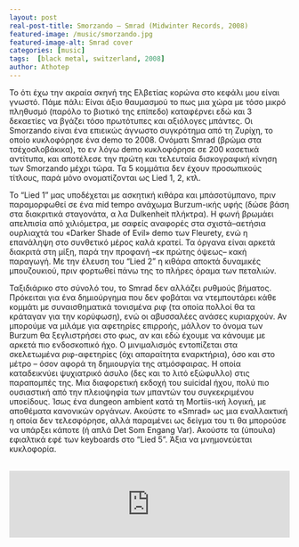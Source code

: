 ```yaml
---
layout: post
real-post-title: Smorzando – Smrad (Midwinter Records, 2008)
featured-image: /music/smorzando.jpg
featured-image-alt: Smrad cover
categories: [music]
tags:  [black metal, switzerland, 2008]
author: Athotep
---
```


Το ότι έχω την ακραία σκηνή της Ελβετίας κορώνα στο κεφάλι μου είναι γνωστό. Πάμε πάλι: Είναι άξιο θαυμασμού το πως μια χώρα με τόσο μικρό πληθυσμό (παρόλο το βιοτικό της επίπεδο) καταφέρνει εδώ και 3 δεκαετίες να βγάζει τόσο πρωτότυπες και αξιόλογες μπάντες. Οι Smorzando είναι ένα επιεικώς άγνωστο συγκρότημα από τη Ζυρίχη, το οποίο κυκλοφόρησε ένα demo το 2008. Ονόματι Smrad (βρώμα στα τσέχοσλοβάκικα), το εν λόγω demo κυκλοφόρησε σε 200 κασετικά αντίτυπα, και αποτέλεσε την πρώτη και τελευταία δισκογραφική κίνηση των Smorzando μέχρι τώρα. Τα 5 κομμάτια δεν έχουν προσωπικούς τίτλους, παρά μόνο ονοματίζονται ως Lied 1, 2, κτλ.

Το “Lied 1” μας υποδέχεται με ασκητική κιθάρα και μπάσοτύμπανο, πριν παραμορφωθεί σε ένα mid tempo ανάχωμα Burzum-ικής υφής (δώσε βάση στα διακριτικά σταγονάτα, α λα Dulkenheit πλήκτρα). Η φωνή βρωμάει απελπισία από χιλιόμετρα, με σαφείς αναφορές στα σχιστά–αετήσια ουρλιαχτά του «Darker Shade of Evil» demo των Fleurety, ενώ η επανάληψη στο συνθετικό μέρος καλά κρατεί. Τα όργανα είναι αρκετά διακριτά στη μίξη, παρά την προφανή –εκ πρώτης όψεως– κακή παραγωγή. Με την έλευση του “Lied 2” η κιθάρα αποκτά δυναμικές μπουζουκιού, πριν φορτωθεί πάνω της το πλήρες όραμα των πεταλιών.

Ταξιδιάρικο στο σύνολό του, το Smrad δεν αλλάζει ρυθμούς βήματος. Πρόκειται για ένα δημιούργημα που δεν φοβάται να ντεμπουτάρει κάθε κομμάτι με συναισθηματικά τονισμένα ριφ (τα οποία πολλοί θα τα κράταγαν για την κορύφωση), ενώ οι αβυσσαλέες ανάσες κυριαρχούν. Αν μπορούμε να μιλάμε για αφετηρίες επιρροής, μάλλον το όνομα των Burzum θα ξεγλιστρήσει στο φως, αν και εδώ έχουμε να κάνουμε με αρκετά πιο ενδοσκοπικό ήχο. Ο μινιμαλισμός εντοπίζεται στα σκελετωμένα ριφ-αφετηρίες (όχι απαραίτητα εναρκτήρια), όσο και στο μέτρο – όσον αφορά τη δημιουργία της ατμόσφαιρας. Η οποία καταδεικνύει ψυχιατρικό άσυλο (δες και το λιτό εξώφυλλο) στις παραπομπές της. Μια διαφορετική εκδοχή του suicidal ήχου, πολύ πιο ουσιαστική από την πλειοψηφία των μπαντών του συγκεκριμένου υποείδους. Ίσως ένα dungeon ambient κατά τη Mortiis-ική λογική, με αποθέματα κανονικών οργάνων. Ακούστε το «Smrad» ως μια εναλλακτική η οποία δεν τελεσφόρησε, αλλά παραμένει ως δείγμα του τι θα μπορούσε να υπάρξει κάποτε (ή απλά Det Som Engang Var). Ακούστε τα (ύπουλα) εφιαλτικά εφέ των keyboards στο “Lied 5”. Άξια να μνημονεύεται κυκλοφορία.  
<br>
<iframe style="border: 0; width: 100%; height: 120px;" src="https://bandcamp.com/EmbeddedPlayer/album=469457528/size=large/bgcol=ffffff/linkcol=0687f5/tracklist=false/artwork=small/transparent=true/" seamless><a href="http://smorzando.bandcamp.com/album/smrad">Smrad by Smorzando</a></iframe>